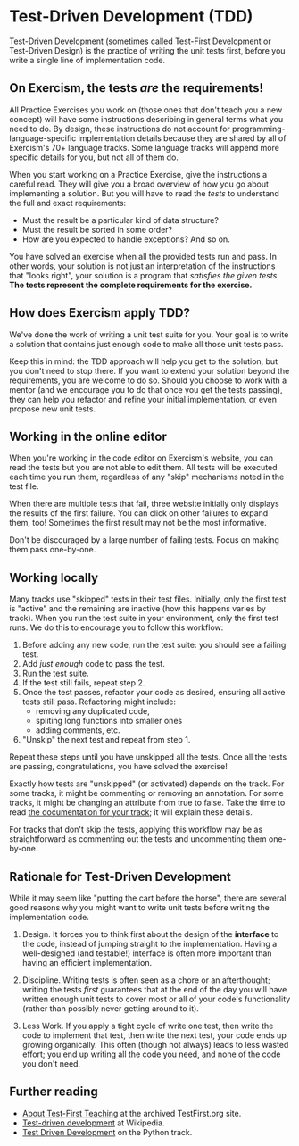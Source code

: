 # Test-Driven Development (TDD)

Test-Driven Development (sometimes called Test-First Development or Test-Driven Design) is the practice of writing the unit tests first, before you write a single line of implementation code.

## On Exercism, the tests _are_ the requirements!

All Practice Exercises you work on (those ones that don't teach you a new concept) will have some instructions describing in general terms what you need to do.
By design, these instructions do not account for programming-language-specific implementation details because they are shared by all of Exercism's 70+ language tracks.
Some language tracks will append more specific details for you, but not all of them do.

When you start working on a Practice Exercise, give the instructions a careful read.
They will give you a broad overview of how you go about implementing a solution.
But you will have to read the _tests_ to understand the full and exact requirements:

- Must the result be a particular kind of data structure?
- Must the result be sorted in some order?
- How are you expected to handle exceptions? And so on.

You have solved an exercise when all the provided tests run and pass.
In other words, your solution is not just an interpretation of the instructions that "looks right", your solution is a program that _satisfies the given tests_.
**The tests represent the complete requirements for the exercise.**

## How does Exercism apply TDD?

We've done the work of writing a unit test suite for you.
Your goal is to write a solution that contains just enough code to make all those unit tests pass.

Keep this in mind: the TDD approach will help you get to the solution, but you don't need to stop there.
If you want to extend your solution beyond the requirements, you are welcome to do so.
Should you choose to work with a mentor (and we encourage you to do that once you get the tests passing), they can help you refactor and refine your initial implementation, or even propose new unit tests.

## Working in the online editor

When you're working in the code editor on Exercism's website, you can read the tests but you are not able to edit them.
All tests will be executed each time you run them, regardless of any "skip" mechanisms noted in the test file.

When there are multiple tests that fail, three website initially only displays the results of the first failure.
You can click on other failures to expand them, too!
Sometimes the first result may not be the most informative.

Don't be discouraged by a large number of failing tests.
Focus on making them pass one-by-one.

## Working locally

Many tracks use "skipped" tests in their test files.
Initially, only the first test is "active" and the remaining are inactive (how this happens varies by track).
When you run the test suite in your environment, only the first test runs.
We do this to encourage you to follow this workflow:

1. Before adding any new code, run the test suite: you should see a failing test.
1. Add _just enough_ code to pass the test.
1. Run the test suite.
1. If the test still fails, repeat step 2.
1. Once the test passes, refactor your code as desired, ensuring all active tests still pass.
   Refactoring might include:
    - removing any duplicated code,
    - spliting long functions into smaller ones
    - adding comments, etc.
1. "Unskip" the next test and repeat from step 1.

Repeat these steps until you have unskipped all the tests.
Once all the tests are passing, congratulations, you have solved the exercise!

Exactly how tests are "unskipped" (or activated) depends on the track.
For some tracks, it might be commenting or removing an annotation.
For some tracks, it might be changing an attribute from true to false.
Take the time to read [the documentation for your track][track-docs]; it will explain these details.

For tracks that don't skip the tests, applying this workflow may be as straightforward as commenting out the tests and uncommenting them one-by-one.

## Rationale for Test-Driven Development

While it may seem like "putting the cart before the horse", there are several good reasons why you might want to write unit tests before writing the implementation code.

1. Design.
   It forces you to think first about the design of the **interface** to the code, instead of jumping straight to the implementation.
   Having a well-designed (and testable!) interface is often more important than having an efficient implementation.

1. Discipline.
   Writing tests is often seen as a chore or an afterthought; writing the tests _first_ guarantees that at the end of the day you will have written enough unit tests to cover most or all of your code's functionality (rather than possibly never getting around to it).

1. Less Work.
   If you apply a tight cycle of write one test, then write the code to implement that test, then write the next test, your code ends up growing organically.
   This often (though not always) leads to less wasted effort; you end up writing all the code you need, and none of the code you don't need.

## Further reading

* [About Test-First Teaching][test-first] at the archived TestFirst\.org site.
* [Test-driven development][tdd-wiki] at Wikipedia.
* [Test Driven Development][tdd-python] on the Python track.

[track-docs]: https://exercism.org/docs/tracks
[test-first]: https://web.archive.org/web/20220918221108/http://testfirst.org/about
[tdd-wiki]: https://en.wikipedia.org/wiki/Test-driven_development
[tdd-python]: https://exercism.org/docs/tracks/python/test-driven-development

